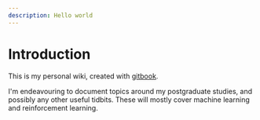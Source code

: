 ```yaml
---
description: Hello world
---
```


# Introduction

This is my personal wiki, created with [gitbook](https://www.gitbook.com).   


I'm endeavouring to document topics around my postgraduate studies, and possibly any other useful tidbits. These will mostly cover machine learning and reinforcement learning.



